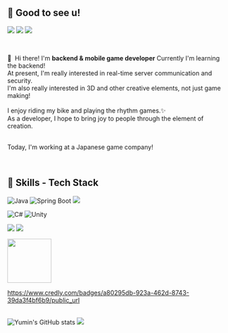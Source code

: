 ## 🤞 Good to see u!
<p>
  <a href="https://velog.io/@doyaguri/posts" target="_blank"><img src="https://img.shields.io/badge/Tech_Blog-DD0B78?style=flat-square&logo=GitHub%20Sponsors&logoColor=white"/></a>
  <a href="https://www.instagram.com/brunch.dev_kr/" target="_blank"><img src="https://img.shields.io/badge/Insta-E4405F?style=flat-square&logo=Instagram&logoColor=white"/></a>
  <a href="mailto:nationmilo@gmail.com" target="_blank"><img src="https://img.shields.io/badge/nationmilo@gmail.com-EA4335?style=flat-square&logo=Gmail&logoColor=white"/></a>
</p>

<br>

<p>
  👋&nbsp; Hi there! I'm <b>backend & mobile game developer</b>
  Currently I'm learning the backend!<br/>
  At present, I'm really interested in real-time server communication and security.<br/>
  I'm also really interested in 3D and other creative elements, not just game making!<br/><br/>
  I enjoy riding my bike and playing the rhythm games.✨ <br/>
  As a developer, I hope to bring joy to people through the element of creation. <br/><br/>

  Today, I'm working at a Japanese game company!
</p>

<br>

## 💪 Skills - Tech Stack
![Java](https://img.shields.io/badge/java-%23ED8B00.svg?style=for-the-badge&logo=openjdk&logoColor=white)
![Spring Boot](https://img.shields.io/badge/SpringBoot-6DB33F?style=for-the-badge&logo=spring&logoColor=white)
<img src="https://img.shields.io/badge/Gradle-02303A?style=for-the-badge&logo=Gradle&logoColor=white">

![C#](https://img.shields.io/badge/csharp-%23512BD4.svg?style=for-the-badge&logo=csharp&logoColor=white)
![Unity](https://img.shields.io/badge/Unity-%23000000.svg?style=for-the-badge&logo=Unity&logoColor=white)

<p>
      <img src="https://img.shields.io/badge/Git-F05032?style=for-the-badge&logo=Git&logoColor=white">
      <img src="https://img.shields.io/badge/github-181717?style=for-the-badge&logo=github&logoColor=white">
</p>

<img src="https://github.com/user-attachments/assets/e62dabed-8928-46d7-af80-5afc9c3a0ad5" width="100" height="100">

https://www.credly.com/badges/a80295db-923a-462d-8743-39da3f4bf6b9/public_url
<br><br>

![Yumin's GitHub stats](https://github-readme-stats.vercel.app/api?username=YuminJo&show_icons=true&theme=radical)
<img src="https://github-readme-stats.vercel.app/api/top-langs/?username=YuminJo&layout=compact&theme=dark"/>
